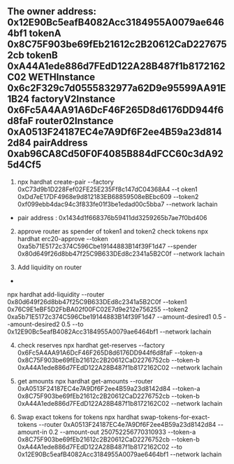 The owner address:  0x12E90Bc5eafB4082Acc3184955A0079ae6464bf1
tokenA 0x8C75F903be69fEb21612c2B20612CaD2276752cb
tokenB 0xA44A1ede886d7FEdD122A28B487f1b8172162C02
WETHInstance 0x6c2F329c7d0555832977a62D9e95599AA91E1B24
factoryV2Instance 0x6Fc5A4AA91A6DcF46F265D8d6176DD944f6d8faF
router02Instance 0xA0513F24187EC4e7A9Df6F2ee4B59a23d8142d84
pairAddress  0xab96CA8Cd50F0F4085B884dFCC60c3dA925d4Cf5
--------------------------

1. npx hardhat create-pair --factory 0xC73d9b1D228Fef02FE25E235Ff8c147dC04368A4 --t
oken1 0xDd7eE17DF4968e9d812183EB68859508eBEbc609 --token2 0xf099ebb4dac94c3f833fe01f3be1edad00c5bba7 --network lachain

- pair address : 0x1434d1f668376b59411dd3259265b7ae7f0bd406

2. approve router as spender of token1 and token2
check tokens
npx hardhat erc20-approve --token 0xa5b71E5172c374C596Cbe19144883B14f39F1d47 --spender 0x80d649f26d8bb47f25C9B633DEd8c2341a5B2C0f --network lachain


3. Add liquidity on router
- 
npx hardhat add-liquidity --router 0x80d649f26d8bb47f25C9B633DEd8c2341a5B2C0f --token1 0x76C9E1eBF5D2FbBA02f00FC02E7d9e212e756255 --token2 0xa5b71E5172c374C596Cbe19144883B14f39F1d47 --amount-desired1 0.5 --amount-desired2 0.5 --to 0x12E90Bc5eafB4082Acc3184955A0079ae6464bf1 --network lachain

4. check reserves
npx hardhat get-reserves --factory 0x6Fc5A4AA91A6DcF46F265D8d6176DD944f6d8faF --token-a 0x8C75F903be69fEb21612c2B20612CaD2276752cb --token-b 0xA44A1ede886d7FEdD122A28B487f1b8172162C02 --network lachain

5. get amounts
npx hardhat get-amounts --router 0xA0513F24187EC4e7A9Df6F2ee4B59a23d8142d84 --token-a 0x8C75F903be69fEb21612c2B20612CaD2276752cb --token-b 0xA44A1ede886d7FEdD122A28B487f1b8172162C02 --network lachain   

6. Swap exact tokens for tokens
npx hardhat swap-tokens-for-exact-tokens --router 0xA0513F24187EC4e7A9Df6F2ee4B59a23d8142d84 --amount-in 0.2 --amount-out 250752256770310933 --token-a 0x8C75F903be69fEb21612c2B20612CaD2276752cb  --token-b 0xA44A1ede886d7FEdD122A28B487f1b8172162C02 --to 0x12E90Bc5eafB4082Acc3184955A0079ae6464bf1 --network lachain
